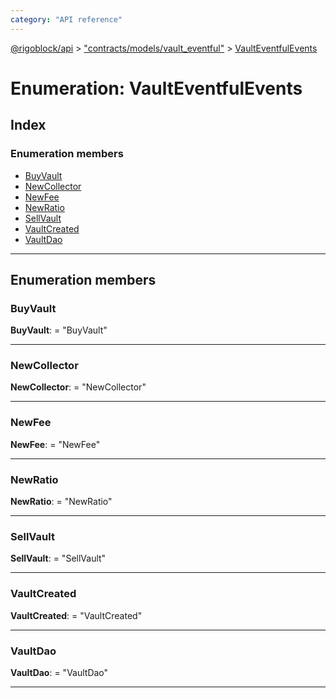 ```yaml
---
category: "API reference"
---
```



[@rigoblock/api](../1.quick_start.md) > ["contracts/models/vault_eventful"](../modules/_contracts_models_vault_eventful_.md) > [VaultEventfulEvents](../enums/_contracts_models_vault_eventful_.vaulteventfulevents.md)

# Enumeration: VaultEventfulEvents

## Index

### Enumeration members

* [BuyVault](_contracts_models_vault_eventful_.vaulteventfulevents.md#buyvault)
* [NewCollector](_contracts_models_vault_eventful_.vaulteventfulevents.md#newcollector)
* [NewFee](_contracts_models_vault_eventful_.vaulteventfulevents.md#newfee)
* [NewRatio](_contracts_models_vault_eventful_.vaulteventfulevents.md#newratio)
* [SellVault](_contracts_models_vault_eventful_.vaulteventfulevents.md#sellvault)
* [VaultCreated](_contracts_models_vault_eventful_.vaulteventfulevents.md#vaultcreated)
* [VaultDao](_contracts_models_vault_eventful_.vaulteventfulevents.md#vaultdao)

---

## Enumeration members

<a id="buyvault"></a>

###  BuyVault

**BuyVault**:  = "BuyVault"

___
<a id="newcollector"></a>

###  NewCollector

**NewCollector**:  = "NewCollector"

___
<a id="newfee"></a>

###  NewFee

**NewFee**:  = "NewFee"

___
<a id="newratio"></a>

###  NewRatio

**NewRatio**:  = "NewRatio"

___
<a id="sellvault"></a>

###  SellVault

**SellVault**:  = "SellVault"

___
<a id="vaultcreated"></a>

###  VaultCreated

**VaultCreated**:  = "VaultCreated"

___
<a id="vaultdao"></a>

###  VaultDao

**VaultDao**:  = "VaultDao"

___

